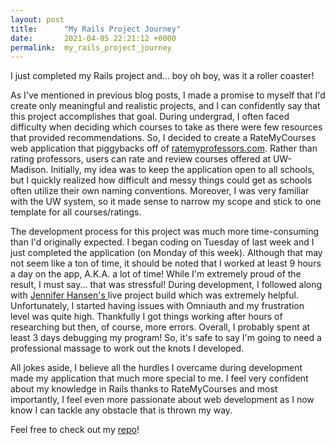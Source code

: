 ```yaml
---
layout: post
title:      "My Rails Project Journey"
date:       2021-04-05 22:21:12 +0000
permalink:  my_rails_project_journey
---
```


[](https://flic.kr/p/2kRmwMz)

I just completed my Rails project and... boy oh boy, was it a roller coaster! 

As I've mentioned in previous blog posts, I made a promise to myself that I'd create only meaningful and realistic projects, and I can confidently say that this project accomplishes that goal. During undergrad, I often faced difficulty when deciding which courses to take as there were few resources that provided recommendations. So, I decided to create a RateMyCourses web application that piggybacks off of [ratemyprofessors.com](https://www.ratemyprofessors.com). Rather than rating professors, users can rate and review courses offered at UW-Madison. Initially, my idea was to keep the application open to all schools, but I quickly realized how difficult and messy things could get as schools often utilize their own naming conventions. Moreover, I was very familiar with the UW system, so it made sense to narrow my scope and stick to one template for all courses/ratings. 

The development process for this project was much more time-consuming than I'd originally expected. I began coding on Tuesday of last week and I just completed the application (on Monday of this week). Although that may not seem like a ton of time, it should be noted that I worked at least 9 hours a day on the app, A.K.A. a lot of time! While I'm extremely proud of the result, I must say... that was stressful! During development, I followed along with [Jennifer Hansen's ](https://www.youtube.com/playlist?list=PLI_-ZfHw8Y6Vw6WQb9KRUsgBAqkkXKOPH) live project build which was extremely helpful. Unfortunately, I started having issues with Omniauth and my frustration level was quite high. Thankfully I got things working after hours of researching but then, of course, more errors. Overall, I probably spent at least 3 days debugging my program! So, it's safe to say I'm going to need a professional massage to work out the knots I developed. 

All jokes aside, I believe all the hurdles I overcame during development made my application that much more special to me. I feel very confident about my knowledge in Rails thanks to RateMyCourses and most importantly, I feel even more passionate about web development as I now know I can tackle any obstacle that is thrown my way.

Feel free to check out my [repo](https://github.com/lexisandoval/RateMyCourses.git)!
